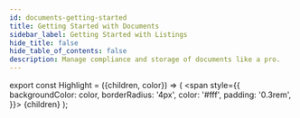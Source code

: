 ```yaml
---
id: documents-getting-started
title: Getting Started with Documents
sidebar_label: Getting Started with Listings
hide_title: false
hide_table_of_contents: false
description: Manage compliance and storage of documents like a pro.
---
```

export const Highlight = ({children, color}) => (
  <span
    style={{
      backgroundColor: color,
      borderRadius: '4px',
      color: '#fff',
      padding: '0.3rem',
    }}>
    {children}
  </span>
);